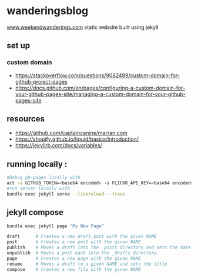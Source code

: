 # wanderingsblog
www.weekendwanderings.com static website built using jekyll

## set up
### custom domain
- https://stackoverflow.com/questions/9082499/custom-domain-for-github-project-pages
- https://docs.github.com/en/pages/configuring-a-custom-domain-for-your-github-pages-site/managing-a-custom-domain-for-your-github-pages-site

## resources
- https://github.com/captaincanine/marran.com
- https://shopify.github.io/liquid/basics/introduction/
- https://jekyllrb.com/docs/variables/

## running locally : 
```bash
#Debug gh-pages locally with
act -s GITHUB_TOKEN=<base64 encoded> -s FLICKR_API_KEY=<base64 encoded> -s FLICKR_API_SECRET=<base64 encoded>
#run server locally with 
bundle exec jekyll serve --livereload --trace
```

## jekyll compose
```bash
bundle exec jekyll page "My New Page"

draft      # Creates a new draft post with the given NAME
post       # Creates a new post with the given NAME
publish    # Moves a draft into the _posts directory and sets the date
unpublish  # Moves a post back into the _drafts directory
page       # Creates a new page with the given NAME
rename     # Moves a draft to a given NAME and sets the title
compose    # Creates a new file with the given NAME
```
